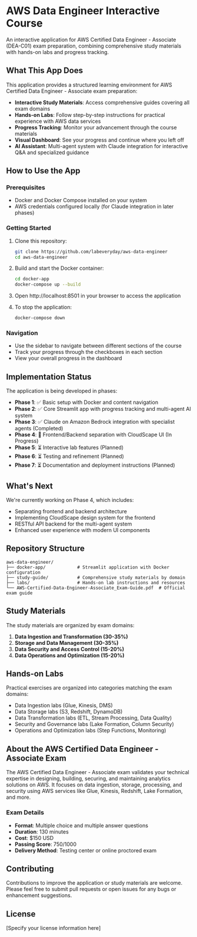 # AWS Data Engineer Interactive Course

An interactive application for AWS Certified Data Engineer - Associate (DEA-C01) exam preparation, combining comprehensive study materials with hands-on labs and progress tracking.

## What This App Does

This application provides a structured learning environment for AWS Certified Data Engineer - Associate exam preparation:

- **Interactive Study Materials**: Access comprehensive guides covering all exam domains
- **Hands-on Labs**: Follow step-by-step instructions for practical experience with AWS data services
- **Progress Tracking**: Monitor your advancement through the course materials
- **Visual Dashboard**: See your progress and continue where you left off
- **AI Assistant**: Multi-agent system with Claude integration for interactive Q&A and specialized guidance

## How to Use the App

### Prerequisites
- Docker and Docker Compose installed on your system
- AWS credentials configured locally (for Claude integration in later phases)

### Getting Started
1. Clone this repository:
   ```bash
   git clone https://github.com/labeveryday/aws-data-engineer
   cd aws-data-engineer
   ```

2. Build and start the Docker container:
   ```bash
   cd docker-app
   docker-compose up --build
   ```

3. Open http://localhost:8501 in your browser to access the application

4. To stop the application:
   ```bash
   docker-compose down
   ```

### Navigation
- Use the sidebar to navigate between different sections of the course
- Track your progress through the checkboxes in each section
- View your overall progress in the dashboard

## Implementation Status

The application is being developed in phases:

- **Phase 1**: ✅ Basic setup with Docker and content navigation
- **Phase 2**: ✅ Core Streamlit app with progress tracking and multi-agent AI system
- **Phase 3**: ✅ Claude on Amazon Bedrock integration with specialist agents (Completed)
- **Phase 4**: 🔄 Frontend/Backend separation with CloudScape UI (In Progress)
- **Phase 5**: ⏳ Interactive lab features (Planned)
- **Phase 6**: ⏳ Testing and refinement (Planned)
- **Phase 7**: ⏳ Documentation and deployment instructions (Planned)

## What's Next

We're currently working on Phase 4, which includes:
- Separating frontend and backend architecture
- Implementing CloudScape design system for the frontend
- RESTful API backend for the multi-agent system
- Enhanced user experience with modern UI components

## Repository Structure

```
aws-data-engineer/
├── docker-app/            # Streamlit application with Docker configuration
├── study-guide/           # Comprehensive study materials by domain
├── labs/                  # Hands-on lab instructions and resources
└── AWS-Certified-Data-Engineer-Associate_Exam-Guide.pdf  # Official exam guide
```

## Study Materials

The study materials are organized by exam domains:

1. **Data Ingestion and Transformation (30-35%)**
2. **Storage and Data Management (30-35%)**
3. **Data Security and Access Control (15-20%)**
4. **Data Operations and Optimization (15-20%)**

## Hands-on Labs

Practical exercises are organized into categories matching the exam domains:
- Data Ingestion labs (Glue, Kinesis, DMS)
- Data Storage labs (S3, Redshift, DynamoDB)
- Data Transformation labs (ETL, Stream Processing, Data Quality)
- Security and Governance labs (Lake Formation, Column Security)
- Operations and Optimization labs (Step Functions, Monitoring)

## About the AWS Certified Data Engineer - Associate Exam

The AWS Certified Data Engineer - Associate exam validates your technical expertise in designing, building, securing, and maintaining analytics solutions on AWS. It focuses on data ingestion, storage, processing, and security using AWS services like Glue, Kinesis, Redshift, Lake Formation, and more.

### Exam Details
- **Format**: Multiple choice and multiple answer questions
- **Duration**: 130 minutes
- **Cost**: $150 USD
- **Passing Score**: 750/1000
- **Delivery Method**: Testing center or online proctored exam

## Contributing

Contributions to improve the application or study materials are welcome. Please feel free to submit pull requests or open issues for any bugs or enhancement suggestions.

## License

[Specify your license information here]
